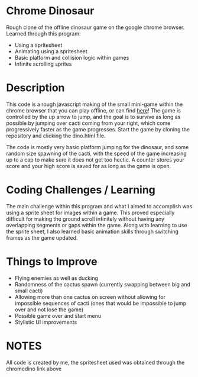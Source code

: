 # Chrome Dinosaur
  Rough clone of the offline dinosaur game on the google chrome browser.
  Learned through this program:
  - Using a spritesheet
  - Animating using a spritesheet
  - Basic platform and collision logic within games
  - Infinite scrolling sprites

# Description
This code is a rough javascript making of the small mini-game within the
chrome browser that you can play offline, or can find [here](https://chromedino.com/ "Chrome Dinosaur Game")!
The game is controlled by the up arrow to jump, and the goal is to survive
as long as possible by jumping over cacti coming from your right, which come
progressively faster as the game progresses. Start the game by cloning the repository
and clicking the dino.html file.

The code is mostly very basic platform jumping for the dinosaur, and some
random size spawning of the cacti, with the speed of the game increasing up
to a cap to make sure it does not get too hectic. A counter stores your score
and your high score is saved for as long as the game is open.

# Coding Challenges / Learning
The main challenge within this program and what I aimed to accomplish was using
a sprite sheet for images within a game. This proved especially difficult for
making the ground scroll infinitely without having any overlapping segments or
gaps within the game. Along with learning to use the sprite sheet, I also learned
basic animation skills through switching frames as the game updated.

# Things to Improve
- Flying enemies as well as ducking
- Randomness of the cactus spawn (currently swapping between big and small cacti)
- Allowing more than one cactus on screen without allowing for impossible sequences of cacti
(ones that would be impossible to jump over and not lose the game)
- Possible game over and start menu
- Stylistic UI improvements

# NOTES
All code is created by me, the spritesheet used was obtained through the chromedino link above
